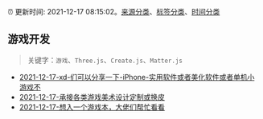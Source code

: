 :alarm_clock: 更新时间: 2021-12-17 08:15:02。[来源分类](../README.md)、[标签分类](../TAGS.md)、[时间分类](../TIMELINE.md)

## 游戏开发


> 关键字：`游戏`、`Three.js`、`Create.js`、`Matter.js`



- [2021-12-17-xd-们可以分享一下-iPhone-实用软件或者美化软件或者单机小游戏不](https://www.v2ex.com/t/822827) 
- [2021-12-17-承接各类游戏美术设计定制或换皮](https://www.v2ex.com/t/822824) 
- [2021-12-17-想入一个游戏本，大佬们帮忙看看](https://www.v2ex.com/t/822799) 